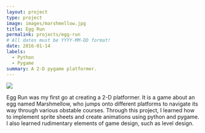 ```yaml
---
layout: project
type: project
image: images/marshmellow.jpg
title: Egg Run
permalink: projects/egg-run
# All dates must be YYYY-MM-DD format!
date: 2016-01-14
labels:
  - Python
  - Pygame
summary: A 2-D pygame platformer.
---
```


<img class="ui image" src="{{ site.baseurl }}/images/marshmellow.png">

Egg Run was my first go at creating a 2-D platformer. It is a game about an egg named Marshmellow, who jumps onto different platforms to navigate its way through various obstable courses. Through this project, I learned how to implement sprite sheets and create animations using python and pygame. I also learned rudimentary elements of game design, such as level design.


